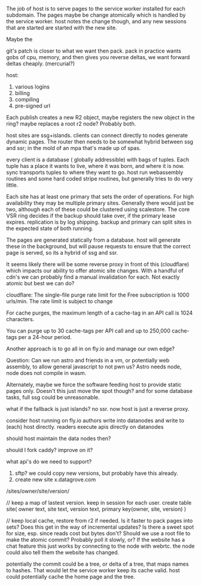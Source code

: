 The job of host is to serve pages to the service worker installed for each subdomain. The pages maybe be change atomically which is handled by the service worker. host notes the change though, and any new sessions that are started are started with the new site.


Maybe the 

git's patch is closer to what we want then pack. pack in practice wants gobs of cpu, memory, and then gives you reverse deltas, we want forward deltas cheaply. (mercurial?)

host:
1. various logins
2. billing
3. compiling
4. pre-signed url

Each publish creates a new R2 object, maybe registers the new object in the ring? maybe replaces a root r2 node? Probably both.

host sites are ssg+islands. clients can connect directly to nodes generate dynamic pages. The router then needs to be somewhat hybrid between ssg and ssr; in the mold of an mpa that's made up of spas. 

every client is a database ( globally addressible) with bags of tuples. Each tuple has a place it wants to live, where it was born, and where it is now. sync transports tuples to where they want to go. host run webassembly routines and some hard coded stripe routines, but generally tries to do very little. 

Each site has at least one primary that sets the order of operations. For high availability they may be multiple primary sites. Generally there would just be two, although each of these could be clustered using scalestore. The core VSR ring decides if the backup should take over, if the primary lease expires. replication is by log shipping. backup and primary can split sites in the expected state of both running.


The pages are generated statically from a database. host will generate these in the background, but will pause requests to ensure that the correct page is served, so its a hybrid of ssg and ssr.

It seems likely there will be some reverse proxy in front of this (cloudflare) which impacts our ability to offer atomic site changes. With a handful of cdn's we can probably find a manual invalidation for each. Not exactly atomic but best we can do?

cloudflare:
The single-file purge rate limit for the Free subscription is 1000 urls/min. The rate limit is subject to change

For cache purges, the maximum length of a cache-tag in an API call is 1024 characters.

You can purge up to 30 cache-tags per API call and up to 250,000 cache-tags per a 24-hour period.

Another approach is to go all in on fly.io and manage our own edge?

Question:
Can we run astro and friends in a vm, or potentially web assembly, to allow general javascript to not pwn us? Astro needs node, node does not compile in wasm.

Alternately, maybe we force the software feeding host to provide static pages only. Doesn't this just move the spot though? and for some database tasks, full ssg could be unreasonable.

what if the fallback is just islands? no ssr. now host is just a reverse proxy. 

consider host running on fly.io
authors write into datanodes and write to (each) host directly.
readers execute apis directly on datanodes

should host maintain the data nodes then?

should I fork caddy? improve on it?

what api's do we need to support?

1. sftp? we could copy new versions, but probably have this already.
2. create new site x.datagrove.com 

/sites/owner/site/version/

// keep a map of lastest version. keep in session for each user.
create table site(
  owner text,
  site text,
  version text,
  primary key(owner, site, version)
)

// keep local cache, restore from r2 if needed.
Is it faster to pack pages into sets? Does this get in the way of incremental updates?
Is there a sweet spot for size, esp. since reads cost but bytes don't?
Should we use a root file to make the atomic commit? Probably poll it slowly, or?
If the website has a chat feature this just works by connecting to the node with webrtc. the node could also tell them the website has changed.

potentially the commit could be a tree, or delta of a tree, that maps names to hashes. That would let the service worker keep its cache valid. host could potentially cache the home page and the tree.







